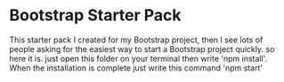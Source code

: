 # Bootstrap Starter Pack

This starter pack I created for my Bootstrap project, then I see lots of people asking for the easiest way to start a Bootstrap project quickly. so here it is.
just open this folder on your terminal then write 'npm install'. When the installation is complete just write this command 'npm start'
